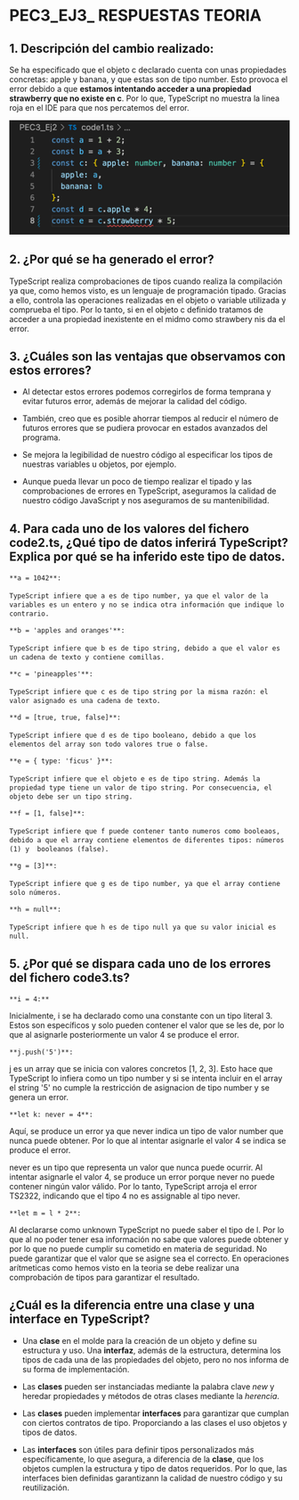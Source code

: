 # PEC3_EJ3_ RESPUESTAS TEORIA

## 1. Descripción del cambio realizado:

Se ha especificado que el objeto c declarado cuenta con unas propiedades concretas: apple y banana, y que estas son de tipo number. Esto provoca el error debido a que **estamos intentando acceder a una propiedad strawberry que no existe en c**. Por lo que, TypeScript no muestra la linea roja en el IDE para que nos percatemos del error.

![code1.ts error message detail image](code1.ts%20error%20message%20detail%20image.png)

## 2. ¿Por qué se ha generado el error?

TypeScript realiza comprobaciones de tipos cuando realiza la compilación ya que, como hemos visto, es un lenguaje de programación tipado. Gracias a ello, controla las operaciones realizadas en el objeto o variable utilizada y comprueba el tipo. Por lo tanto, si en el objeto c definido tratamos de acceder a una propiedad inexistente en el midmo como strawbery nis da el error.


## 3. ¿Cuáles son las ventajas que observamos con estos errores?

- Al detectar estos errores podemos corregirlos de forma temprana y evitar futuros error, además de mejorar la calidad del código.

- También, creo que es posible ahorrar tiempos al reducir el  número de futuros errores que se pudiera provocar en estados avanzados del programa.

- Se mejora la legibilidad de nuestro código al especificar los tipos de nuestras variables u objetos, por ejemplo.

- Aunque pueda llevar un poco de tiempo realizar el tipado y las comprobaciones de errores en TypeScript, aseguramos la calidad de nuestro código JavaScript y nos aseguramos de su mantenibilidad.

## 4. Para cada uno de los valores del fichero code2.ts, ¿Qué tipo de datos inferirá TypeScript? Explica por qué se ha inferido este tipo de datos.

```
**a = 1042**:

TypeScript infiere que a es de tipo number, ya que el valor de la variables es un entero y no se indica otra información que indique lo contrario.
```

```
**b = 'apples and oranges'**:

TypeScript infiere que b es de tipo string, debido a que el valor es un cadena de texto y contiene comillas.
 ```

 ```
 **c = 'pineapples'**:
 
TypeScript infiere que c es de tipo string por la misma razón: el valor asignado es una cadena de texto.
 ````

``` 
**d = [true, true, false]**:

TypeScript infiere que d es de tipo booleano, debido a que los elementos del array son todo valores true o false.
```

```
**e = { type: 'ficus' }**:

TypeScript infiere que el objeto e es de tipo string. Además la propiedad type tiene un valor de tipo string. Por consecuencia, el objeto debe ser un tipo string.
```

```
**f = [1, false]**:

TypeScript infiere que f puede contener tanto numeros como booleaos, debido a que el array contiene elementos de diferentes tipos: números (1) y  booleanos (false).
```

```
**g = [3]**:

TypeScript infiere que g es de tipo number, ya que el array contiene solo números.
```

```
**h = null**:

TypeScript infiere que h es de tipo null ya que su valor inicial es null.
```

## 5. ¿Por qué se dispara cada uno de los errores del fichero code3.ts?
```
**i = 4:**
```
Inicialmente, i se ha declarado como una constante con un tipo literal 3. Estos son específicos y solo pueden contener el valor que se les de, por lo que al asignarle posteriormente un valor 4 se produce el error.
```
**j.push('5')**:
```
j es un array que se inicia con valores concretos [1, 2, 3]. Esto hace que TypeScript lo infiera como un tipo number y si se intenta incluir en el array el string '5' no cumple la restricción  de asignacion de tipo number y se genera un error.
```
**let k: never = 4**:
```
Aquí, se produce un error ya que never indica un tipo de valor number que nunca puede obtener. Por lo que al intentar asignarle el valor 4 se indica se produce el error.

never es un tipo que representa un valor que nunca puede ocurrir. Al intentar asignarle el valor 4, se produce un error porque never no puede contener ningún valor válido. Por lo tanto, TypeScript arroja el error TS2322, indicando que el tipo 4 no es assignable al tipo never.
```
**let m = l * 2**:
```
Al declararse como unknown TypeScript no puede saber el tipo de l. Por lo que al no poder tener esa información no sabe que valores puede obtener y por lo que no puede cumplir su cometido en materia de seguridad. No puede garantizar que el valor que se asigne sea el correcto. En operaciones arítmeticas como hemos visto en la teoria se debe realizar una comprobación de tipos para garantizar el resultado.

## ¿Cuál es la diferencia entre una clase y una interface en TypeScript?

- Una **clase** en el molde para la creación de un objeto y define su estructura y uso. Una **interfaz**, además de la estructura, determina los tipos de cada una de las propiedades del objeto, pero no nos informa de su forma de implementación.

- Las **clases** pueden ser instanciadas mediante la palabra clave *new* y heredar propiedades y métodos de otras clases mediante la *herencia*.

- Las **clases**  pueden implementar **interfaces** para garantizar que cumplan con ciertos contratos de tipo. Proporciando a las clases el uso objetos y tipos de datos.

- Las **interfaces** son útiles para definir tipos personalizados más específicamente, lo que asegura, a diferencia de la **clase**, que los objetos cumplen la estructura y tipo de datos requeridos. Por lo que, las interfaces bien definidas garantizann la calidad de nuestro código y su reutilización.